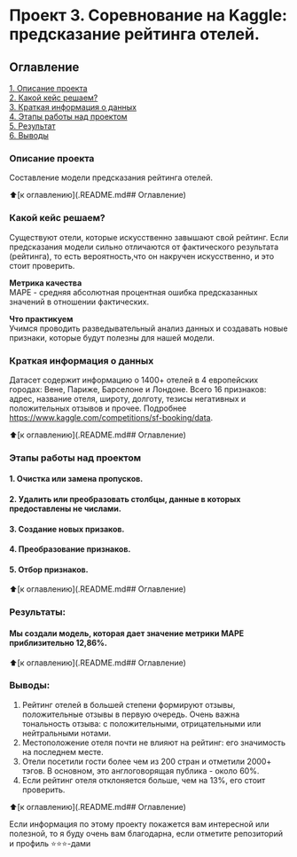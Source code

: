 # Проект 3. Соревнование на Kaggle: предсказание рейтинга отелей.

## Оглавление  
[1. Описание проекта](.README.md#Описание-проекта)  
[2. Какой кейс решаем?](.README.md#Какой-кейс-решаем)  
[3. Краткая информация о данных](.README.md#Краткая-информация-о-данных)  
[4. Этапы работы над проектом](.README.md#Этапы-работы-над-проектом)  
[5. Результат](.README.md#Результат)    
[6. Выводы](.README.md#Выводы) 

### Описание проекта    
Составление модели предсказания рейтинга отелей.

:arrow_up:[к оглавлению](.README.md## Оглавление)


### Какой кейс решаем?    
Существуют отели, которые искусственно завышают свой рейтинг. Если предсказания модели сильно 
отличаются от фактического результата (рейтинга), то есть вероятность,что он накручен 
искусственно, и это стоит проверить.

**Метрика качества**     
MAPE - средняя абсолютная процентная ошибка предсказанных значений в отношении фактических.

**Что практикуем**     
Учимся проводить разведывательный анализ данных и создавать новые признаки, которые будут полезны для 
нашей модели.


### Краткая информация о данных
Датасет содержит информацию о 1400+ отелей в 4 европейских городах: Вене, Париже, Барселоне и Лондоне.
Всего 16 признаков: адрес, название отеля, широту, долготу, тезисы негативных и положительных отзывов
и прочее. Подробнее https://www.kaggle.com/competitions/sf-booking/data.
  
:arrow_up:[к оглавлению](.README.md## Оглавление)


### Этапы работы над проектом  
#### 1. Очистка или замена пропусков.
#### 2. Удалить или преобразовать столбцы, данные в которых предоставлены не числами.
#### 3. Создание новых призаков.
#### 4. Преобразование признаков.
#### 5. Отбор признаков.

:arrow_up:[к оглавлению](.README.md## Оглавление)


### Результаты:  
#### Мы создали модель, которая дает значение метрики МАРЕ приблизительно 12,86%. 


:arrow_up:[к оглавлению](.README.md## Оглавление)


### Выводы:  

1. Рейтинг отелей в большей степени формируют отзывы, положительные отзывы в первую очередь. 
   Очень важна тональность отзыва: с положительными, отрицательными или нейтральными нотами.
2. Местоположение отеля почти не влияют на рейтинг: его значимость на последнем месте.
3. Отели посетили гости более чем из 200 стран и отметили 2000+ тэгов. В основном, 
   это англоговорящая публика - около 60%.
4. Если рейтинг отеля отклоняется больше, чем на 13%, его стоит проверить.


:arrow_up:[к оглавлению](.README.md## Оглавление)


Если информация по этому проекту покажется вам интересной или полезной, то я буду очень вам благодарна, если отметите репозиторий и профиль ⭐️⭐️⭐️-дами
